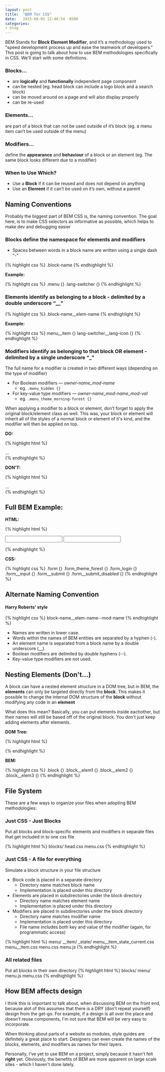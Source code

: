 ```yaml
---
layout: post
title:  "BEM for CSS"
date:   2015-08-01 12:48:54 -0500
categories:
- blog
---
```


BEM Stands for **Block Element Modifier**, and it’s a methodology used to "speed development process up and ease the teamwork of developers." This post is going to talk about how to use BEM methodologies specifically in CSS. We'll start with some definitions.

### Blocks...

* are **logically** and **functionally** independent page component
* can be nested (eg. head block can include a logo block and a search block)
* can be moved around on a page and will also display properly
* can be re-used

### Elements...
are part of a block that can not be used outside of it’s block (eg. a menu item can’t be used outside of the menu)

### Modifiers...
define the **appearance** and **behaviour** of a block or an element (eg. The same block looks different due to a modifier)


### When to Use Which?
* Use a **Block** if it can be reused and does not depend on anything
* Use an **Element** if it can’t be used on it’s own, without a parent


## Naming Conventions

Probably the biggest part of BEM CSS is, the naming convention. The goal here, is to make CSS selectors as informative as possible,  which helps to make dev and debugging easier

### Blocks define the namespace for elements and modifiers
* Spaces between words in a block name are written using a single dash “-"

{% highlight css %}
.block-name
{% endhighlight %}

**Example:**

{% highlight css %}
.menu {}
.lang-switcher {}
{% endhighlight %}

### Elements identify as belonging to a block - delimited by a double underscore **“__"**

{% highlight css %}
.block-name__elem-name
{% endhighlight %}

**Example:**

{% highlight css %}
menu__item {}
lang-switcher__lang-icon {}
{% endhighlight %}

### Modifiers identify as belonging to that block OR element - delimited by a single underscore **“_"**

The full name for a modifier is created in two different ways (depending on the type of modifier)
* For Boolean modifiers — *owner-name_mod-name*
  * eg. `.menu_hidden {}`
* For key-value type modifiers — *owner-name_mod-name_mod-val*
  * eg. `.menu_theme_morning-forest {}`

When applying a modifier to a block or element, don’t forget to apply the original block/element class as well. This was, your block or element will inherit all of the styles of a normal block or element of it's kind, and the modifier will then be applied on top.

**DO:**

{% highlight html %}
<div class="menu menu_hidden">...</div>
{% endhighlight %}

**DON’T:**

{% highlight html %}
<div class="menu_hidden">...</div>
{% endhighlight %}

## Full BEM Example:

**HTML:**

{% highlight html %}
<form class="form form_login form_theme_forest">
    <input class="form__input">
    <input class="form__submit form__submit_disabled">
</form>
{% endhighlight %}

**CSS:**

{% highlight css %}
.form {}
.form_theme_forest {}
.form_login {}
.form__input {}
.form__submit {}
.form__submit_disabled {}
{% endhighlight %}

## Alternate Naming Convention

#### Harry Roberts' style

{% highlight css %}
block-name__elem-name--mod-name
{% endhighlight %}

* Names are written in lower case.
* Words within the names of BEM entities are separated by a hyphen (-).
* An element name is separated from a block name by a double underscore (__).
* Boolean modifiers are delimited by double hyphens (--).
* Key-value type modifiers are not used.


## Nesting Elements (Don't...)
A block can have a nested element structure in a DOM tree, but in BEM, the **elements** can only be targeted directly from the **block**. This makes it possible to change the internal DOM structure of the **block** without modifying any code in an **element**

What does this mean? Basically, you can put elements inside eachother, but their names will still be based off of the original block. You don't just keep adding elements after elements.

**DOM Tree:**

{% highlight html %}
<div class="block">
    <div class="block__elem1">
        <div class="block__elem2">
            <div class="block__elem3"></div>
        </div>
    </div>
</div>
{% endhighlight %}

**BEM:**

{% highlight css %}
.block {}
.block__elem1 {}
.block__elem2 {}
.block__elem3 {}
{% endhighlight %}



## File System

These are a few ways to organize your files when adopting BEM methodologies:

### Just CSS - Just Blocks
Put all blocks and block-specific elements and modifiers in separate files that get included in to one css file

{% highlight html %}
blocks/
   head.css
  menu.css
{% endhighlight %}

### Just CSS - A file for everything
Simulate a block structure in your file structure

* Block code is placed in a separate directory
  * Directory name matches block name
  * Implementation is placed under this directory
* Elements are placed in subdirectories under the block directory
  * Directory name matches element name
  * Implementation is placed under this directory
* Modifiers are placed in subdirectories under the block directory
  * Directory name matches modifier name
  * Implementation is placed under this directory
  * File name includes both key and value of the modifier (again, for programmatic access)

{% highlight html %}
menu/
   __item/
      _state/
         menu__item_state_current.css
      menu__item.css
   menu.css
   menu.js
{% endhighlight %}

### All related files
Put all blocks in their own directory
{% highlight html %}
blocks/
   menu/
      menu.js
      menu.css
{% endhighlight %}


## How BEM affects design
I think this is important to talk about, when discussing BEM on the front end, because alot of this assumes that there is a DRY (don't repeat yourself) design from the get-go. For example, if a design is all over the place and doesn't reuse components, I'm not sure that BEM will be very easy to incorporate. 

When thinking about parts of a website as modules, style guides are definitely a great place to start. Designers can even create the names of the blocks, elements, and modifiers as names for their layers. 

Personally, I've yet to use BEM on a project, simply because it hasn't felt **right** yet. Obviously, the benefits of BEM are more apparent on large scale sites - which I haven't done lately. 
